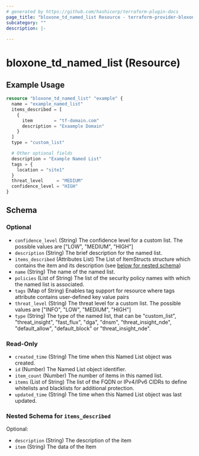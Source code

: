 ```yaml
---
# generated by https://github.com/hashicorp/terraform-plugin-docs
page_title: "bloxone_td_named_list Resource - terraform-provider-bloxone"
subcategory: ""
description: |-
  
---
```


# bloxone_td_named_list (Resource)



## Example Usage

```terraform
resource "bloxone_td_named_list" "example" {
  name = "example_named_list"
  items_described = [
    {
      item        = "tf-domain.com"
      description = "Exaample Domain"
    }
  ]
  type = "custom_list"

  # Other optional fields
  description = "Example Named List"
  tags = {
    location = "site1"
  }
  threat_level     = "MEDIUM"
  confidence_level = "HIGH"
}
```

<!-- schema generated by tfplugindocs -->
## Schema

### Optional

- `confidence_level` (String) The confidence level for a custom list. The possible values are ["LOW", "MEDIUM", "HIGH"]
- `description` (String) The brief description for the named list.
- `items_described` (Attributes List) The List of ItemStructs structure which contains the item and its description (see [below for nested schema](#nestedatt--items_described))
- `name` (String) The name of the named list.
- `policies` (List of String) The list of the security policy names with which the named list is associated.
- `tags` (Map of String) Enables tag support for resource where tags attribute contains user-defined key value pairs
- `threat_level` (String) The threat level for a custom list. The possible values are ["INFO", "LOW", "MEDIUM", "HIGH"]
- `type` (String) The type of the named list, that can be "custom_list", "threat_insight", "fast_flux", "dga", "dnsm", "threat_insight_nde", "default_allow", "default_block" or "threat_insight_nde".

### Read-Only

- `created_time` (String) The time when this Named List object was created.
- `id` (Number) The Named List object identifier.
- `item_count` (Number) The number of items in this named list.
- `items` (List of String) The list of the FQDN or IPv4/IPv6 CIDRs to define whitelists and blacklists for additional protection.
- `updated_time` (String) The time when this Named List object was last updated.

<a id="nestedatt--items_described"></a>
### Nested Schema for `items_described`

Optional:

- `description` (String) The description of the item
- `item` (String) The data of the Item
